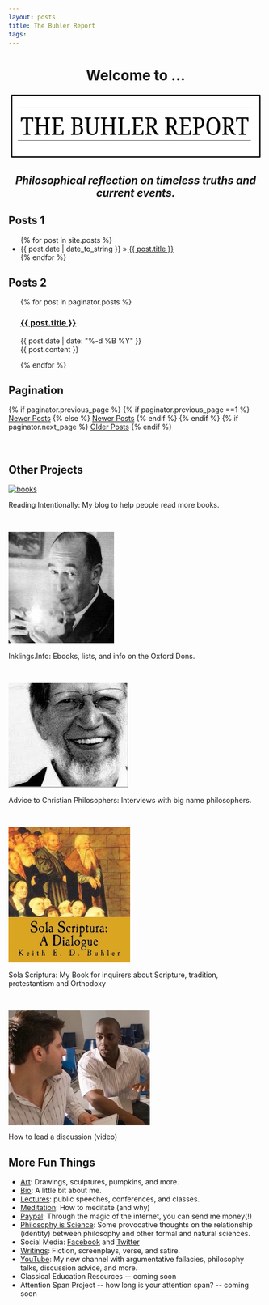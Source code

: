 ```yaml
---
layout: posts
title: The Buhler Report
tags: 
--- 
```



<center>

<h1> Welcome to ... </h1>

<img src="/img/TheBuhlerReport1.png" align="center" width="500" height="130">

<br>

<h2><i>Philosophical reflection on timeless truths and current events.</i></h2>

</center>

## Posts 1

<ul class="posts">
  {% for post in site.posts %}
  <li>
  <span>{{ post.date | date_to_string }}</span> &raquo; <a href="{{ post.url }}">{{ post.title }}</a>
  </li>
  {% endfor %}
</ul>


## Posts 2

<ul class="posts">

{% for post in paginator.posts %}
    <div class="posts">
      <h3><a class="post-link" href="{{ post.url}}">{{ post.title }}</a></h3>
      <div class="post-date">{{ post.date | date: "%-d %B %Y" }}</div>
      <div class="post-content">{{ post.content }}</div>
    </div>

{% endfor %}
</ul>

## Pagination

<!-- Pagination links -->
<div class="pagination">
  {% if paginator.previous_page %}
    {% if paginator.previous_page ==1 %}
      <a href="{{ site.url }}" class="previous">Newer Posts</a>
    {% else %}
      <a href="/page{{ paginator.previous_page }}" class="previous">Newer Posts</a>
    {% endif %}
  {% endif %}
  {% if paginator.next_page %}
    <a href="/page{{ paginator.next_page }}" class="next">Older Posts</a>
  {% endif %}
</div>

<br>

<br>

## Other Projects

<p><a id="IRP" target="_blank" href="http://www.readingintentionally.com"> <img src="/img/fun-books.jpg" alt="books" align="top"> </a>  </p><p>Reading Intentionally: My blog to  help people read more books. </p>

<br>

<p><a id="Inklings"  target="_blank" href="http://www.inklings.info"> <img src="/img/fun-lewis.jpg"> </a> </p><p>Inklings.Info: Ebooks, lists, and info on the Oxford Dons. </p>

<br>

<p><a id="Advice" target="_blank" href="http://www.advicetochristianphilosophers.com"> <img src="/img/fun-plantinga.jpg" > </a></p><p>  Advice to Christian Philosophers: Interviews with big name philosophers.</p>

<br>

<p><a id="Sola Scriptura" target="_blank" href="https://www.amazon.com/Sola-Scriptura-Dialogue-Keith-Buhler-ebook/dp/B009N27L12"> <img src="/img/fun-sola.jpg"></a> </p><p>Sola Scriptura: My Book for inquirers about Scripture, tradition, protestantism and Orthodoxy</p>

<br>

<p><a id="discussion" target="_blank" href="https://www.youtube.com/watch?v=yU9_t1sS6ws"> <img src="/img/fun-discussion.jpg" align="top">  </a></p><p> How to lead a discussion (video)</p>


## More Fun Things

* [Art](/art): Drawings, sculptures, pumpkins, and more.
* [Bio](/bio): A little bit about me.
* [Lectures](/speaking): public speeches, conferences, and classes.
* [Meditation](/meditation): How to meditate (and why)
* [Paypal](https://www.paypal.me/keithbuhler): Through the magic of the internet, you can send me money(!) 
* [Philosophy is Science](http://www.philosophyisscience.com): Some provocative thoughts on the relationship (identity) between philosophy and other formal and natural sciences. 
* Social Media: [Facebook](http://www.facebook.com/kedbuhler/) and [Twitter](https://twitter.com/Keith_Buhler) 
* [Writings](/writings): Fiction, screenplays, verse, and satire. 
* [YouTube](https://www.youtube.com/channel/UCDxfeT2v6-kFM12T7zD-K9Q): My new channel with argumentative fallacies, philosophy talks, discussion advice, and more.
* Classical Education Resources -- coming soon
* Attention Span Project -- how long is your attention span? -- coming soon
